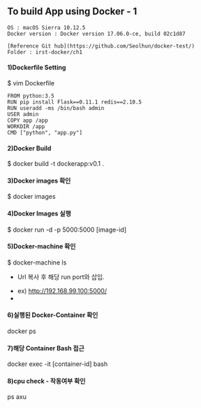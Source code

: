 ## To build App using Docker - 1
```
OS : macOS Sierra 10.12.5
Docker version : Docker version 17.06.0-ce, build 02c1d87
```
```
[Reference Git hub](https://github.com/Seolhun/docker-test/)
Folder : irst-docker/ch1
```

#### 1)Dockerfile Setting
$ vim Dockerfile
```
FROM python:3.5
RUN pip install Flask==0.11.1 redis==2.10.5
RUN useradd -ms /bin/bash admin
USER admin
COPY app /app
WORKDIR /app
CMD ["python", "app.py"]
```
#### 2)Docker Build
$ docker build -t dockerapp:v0.1 .

#### 3)Docker images 확인
$ docker images

#### 4)Docker Images 실행
$ docker run -d -p 5000:5000 [image-id]

#### 5)Docker-machine 확인
$ docker-machine ls
* Url 복사 후 해당 run port와 삽입.
- ex) http://192.168.99.100:5000/
- 
#### 6)실행된 Docker-Container 확인
docker ps

#### 7)해당 Container Bash 접근
docker exec -it [container-id] bash

#### 8)cpu check - 작동여부 확인
ps axu